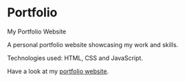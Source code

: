 # Portfolio
My Portfolio Website

A personal portfolio website showcasing my work and skills.

Technologies used: HTML, CSS and JavaScript.

Have a look at my [portfolio website](https://bhargaviiruvuri.github.io/Portfolio/).
